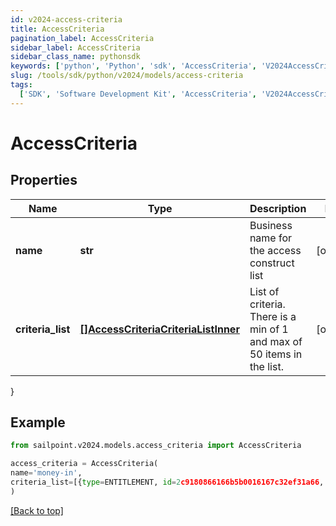 ```yaml
---
id: v2024-access-criteria
title: AccessCriteria
pagination_label: AccessCriteria
sidebar_label: AccessCriteria
sidebar_class_name: pythonsdk
keywords: ['python', 'Python', 'sdk', 'AccessCriteria', 'V2024AccessCriteria']
slug: /tools/sdk/python/v2024/models/access-criteria
tags:
  ['SDK', 'Software Development Kit', 'AccessCriteria', 'V2024AccessCriteria']
---
```


# AccessCriteria

## Properties

| Name | Type | Description | Notes |
| --- | --- | --- | --- |
| **name** | **str** | Business name for the access construct list | [optional] |
| **criteria_list** | [**[]AccessCriteriaCriteriaListInner**](access-criteria-criteria-list-inner) | List of criteria. There is a min of 1 and max of 50 items in the list. | [optional] |

}

## Example

```python
from sailpoint.v2024.models.access_criteria import AccessCriteria

access_criteria = AccessCriteria(
name='money-in',
criteria_list=[{type=ENTITLEMENT, id=2c9180866166b5b0016167c32ef31a66, name=Administrator}, {type=ENTITLEMENT, id=2c9180866166b5b0016167c32ef31a67, name=Administrator}]
)

```

[[Back to top]](#)
